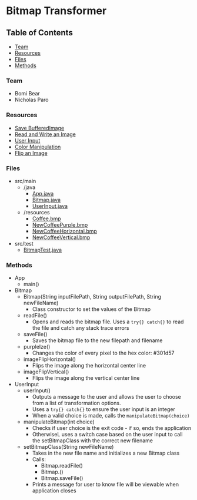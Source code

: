 # Bitmap Transformer

## Table of Contents
* [Team](#team)
* [Resources](#resources)
* [Files](#files)
* [Methods](#methods)

<a name="team"></a>
### Team
* Bomi Bear
* Nicholas Paro

<a name="resources"></a>
### Resources
* [Save BufferedImage](https://stackoverflow.com/questions/12674064/how-to-save-a-bufferedimage-as-a-file)
* [Read and Write an Image](https://javaconceptoftheday.com/read-and-write-images-in-java/)
* [User Input](https://stackoverflow.com/questions/5333110/checking-input-type-how)
* [Color Manipulation](http://www.java2s.com/Tutorials/Java/Graphics_How_to/Image/Load_a_bitmap_image_and_manipulate_individual_pixels.htm)
* [Flip an Image](https://www.youtube.com/watch?v=HJXl2hmapdo)

<a name="files"></a>
### Files
* src/main
  * /java
    * [App.java]("src/main/java/bitmap.transformer/App.java")
    * [Bitmap.java]("src/main/java/bitmap.transformer/Bitmap.java")
    * [UserInput.java](src/main/java/bitmap.transformer/UserInput.java)
  * /resources
    * [Coffee.bmp](src/main/resources/Coffee.bmp)
    * [NewCoffeePurple.bmp](src/main/resources/NewCoffeePurple.bmp)
    * [NewCoffeeHorizontal.bmp](src/main/resources/NewCoffeeHorizontal.bmp)
    * [NewCoffeeVertical.bmp](src/main/resources/NewCoffeeVertical.bmp)
* src/test
  * [BitmapTest.java]("src/main/java/bitmap.transformer/BitmapTest.java")

<a name="methods"></a>
### Methods
* App
  * main()
* Bitmap
  * Bitmap(String inputFilePath, String outputFilePath, String
    newFileName)
    * Class constructor to set the values of the Bitmap 
  * readFile()
    * Opens and reads the bitmap file. Uses a `try{} catch{}` to read
      the file and catch any stack trace errors
  * saveFile()
    * Saves the bitmap file to the new filepath and filename
  * purpleIze()
    * Changes the color of every pixel to the hex color: #301d57
  * imageFlipHorizontal()
    * Flips the image along the horizontal center line
  * imageFlipVertical()
    * Flips the image along the vertical center line
* UserInput
  * userInput()
    * Outputs a message to the user and allows the user to choose from a
      list of transformation options.
    * Uses a `try{} catch{}` to ensure the user input is an integer
    * When a valid choice is made, calls the `manipulateBitmap(choice)`
  * manipulateBitmap(int choice)
    * Checks if user choice is the exit code - if so, ends the
      application
    * OtherwiseL uses a switch case based on the user input to call the
      setBitmapClass with the correct new filename
  * setBitmapClass(String newFileName)
    * Takes in the new file name and initializes a new Bitmap class
    * Calls:
      * Bitmap.readFile()
      * Bitmap.<transformation associated with filename>()
      * Bitmap.saveFile()
    * Prints a message for user to know file will be viewable when
      application closes
    
